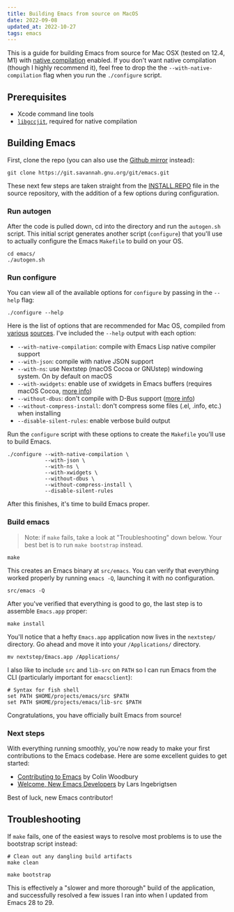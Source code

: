 ```yaml
---
title: Building Emacs from source on MacOS
date: 2022-09-08
updated_at: 2022-10-27
tags: emacs
---
```


This is a guide for building Emacs from source for Mac OSX (tested on 12.4, M1) with [native compilation](https://www.masteringemacs.org/article/speed-up-emacs-libjansson-native-elisp-compilation) enabled. If you don't want native compilation (though I highly recommend it), feel free to drop the the `--with-native-compilation` flag when you run the `./configure` script.

## Prerequisites

- Xcode command line tools
- [`libgccjit`](https://formulae.brew.sh/formula/libgccjit), required for native compilation

## Building Emacs

First, clone the repo (you can also use the [Github mirror](https://github.com/emacs-mirror/emacs) instead):

```
git clone https://git.savannah.gnu.org/git/emacs.git
```

These next few steps are taken straight from the [INSTALL.REPO](https://github.com/emacs-mirror/emacs/blob/master/INSTALL.REPO) file in the source repository, with the addition of a few options during configuration.

### Run autogen

After the code is pulled down, cd into the directory and run the `autogen.sh` script. This initial script generates another script (`configure`) that you'll use to actually configure the Emacs `Makefile` to build on your OS.

```
cd emacs/
./autogen.sh
```

### Run configure

You can view all of the available options for `configure` by passing in the `--help` flag:

```
./configure --help
```

Here is the list of options that are recommended for Mac OS, compiled from [various](https://github.com/d12frosted/homebrew-emacs-plus) [sources](https://github.com/mclear-tools/build-emacs-macos). I've included the `--help` output with each option:

- `--with-native-compilation`: compile with Emacs Lisp native compiler support
- `--with-json`: compile with native JSON support
- `--with-ns`: use Nextstep (macOS Cocoa or GNUstep) windowing system. On by default on macOS
- `--with-xwidgets`: enable use of xwidgets in Emacs buffers (requires macOS Cocoa, [more info](https://www.gnu.org/software/emacs/manual/html_node/elisp/Xwidgets.html))
- `--without-dbus`: don't compile with D-Bus support ([more info](https://www.gnu.org/software/emacs/manual/html_mono/dbus.html))
- `--without-compress-install`: don't compress some files (.el, .info, etc.) when installing
- `--disable-silent-rules`: enable verbose build output

Run the `configure` script with these options to create the `Makefile` you'll use to build Emacs.

```
./configure --with-native-compilation \
            --with-json \
            --with-ns \
            --with-xwidgets \
            --without-dbus \
            --without-compress-install \
            --disable-silent-rules
```

After this finishes, it's time to build Emacs proper.

### Build emacs

> Note: if `make` fails, take a look at "Troubleshooting" down below. Your best bet is to run `make bootstrap` instead.

```
make
```

This creates an Emacs binary at `src/emacs`. You can verify that everything worked properly by running `emacs -Q`, launching it with no configuration.

```
src/emacs -Q
```

After you've verified that everything is good to go, the last step is to assemble `Emacs.app` proper:

```
make install
```

You'll notice that a hefty `Emacs.app` application now lives in the `nextstep/` directory. Go ahead and move it into your `/Applications/` directory.

```
mv nextstep/Emacs.app /Applications/
```

I also like to include `src` and `lib-src` on `PATH` so I can run Emacs from the CLI (particularly important for `emacsclient`):

```
# Syntax for fish shell
set PATH $HOME/projects/emacs/src $PATH
set PATH $HOME/projects/emacs/lib-src $PATH
```

Congratulations, you have officially built Emacs from source!

### Next steps

With everything running smoothly, you're now ready to make your first contributions to the Emacs codebase. Here are some excellent guides to get started:

- [Contributing to Emacs](https://www.fosskers.ca/en/blog/contributing-to-emacs) by Colin Woodbury
- [Welcome, New Emacs Developers](https://lars.ingebrigtsen.no/2014/11/13/welcome-new-emacs-developers/?utm_source=pocket_mylist) by Lars Ingebrigtsen

Best of luck, new Emacs contributor!

## Troubleshooting

If `make` fails, one of the easiest ways to resolve most problems is to use the bootstrap script instead:

```
# Clean out any dangling build artifacts
make clean

make bootstrap
```

This is effectively a "slower and more thorough" build of the application, and successfully resolved a few issues I ran into when I updated from Emacs 28 to 29.

